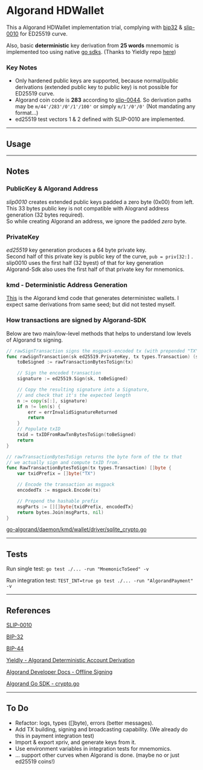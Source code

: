 # Algorand HDWallet

This a Algorand HDWallet implementation trial, complying with [bip32](https://github.com/bitcoin/bips/blob/master/bip-0032.mediawiki) & [slip-0010](https://github.com/satoshilabs/slips/blob/master/slip-0010.md) for ED25519 curve.

Also, basic **deterministic** key derivation from **25 words** mnemomic is implemented too using native [go sdks](https://github.com/algorand/go-algorand-sdk). (Thanks to Yieldly repo [here](https://github.com/yieldly-finance/yieldly-deterministic-account-generator/tree/main/src/go))


### Key Notes
* Only hardened public keys are supported, because normal/public derivations (extended public key to public key) is not possible for ED25519 curve.
* Algorand coin code is **283** according to [slip-0044](https://github.com/satoshilabs/slips/blob/master/slip-0044.md). So derivation paths may be `m/44'/283'/0'/1'/100'` or simply `m/1'/0'/0'` (Not mandating any format...)
* ed25519 test vectors 1 & 2 defined with SLIP-0010 are implemented. 

---

## Usage




---

## Notes

### PublicKey & Algorand Address
*slip0010* creates extended public keys padded a zero byte (0x00) from left. \
This 33 bytes public key is not compatible with Alogrand address generation (32 bytes required). \
 So while creating Algorand an address, we ignore the padded *zero* byte.

### PrivateKey
*ed25519* key generation produces a 64 byte private key. \
Second half of this private key is public key of the curve, `pub = priv[32:]` . \
slip0010 uses the first half (32 byest) of that for key generation \
Algorand-Sdk also uses the first half of that private key for mnemonics.

### kmd - Deterministic Address Generation

[This](https://github.com/algorand/go-algorand/blob/04e69d4153d0e67d477d4d4b12faede7ec5331b1/daemon/kmd/wallet/driver/sqlite_crypto.go#L234) is the Algorand kmd code that generates deterministec wallets. I expect same derivations from same seed; but did not tested myself.

### How transactions are signed by Algorand-SDK

Below are two main/low-level methods that helps to understand low levels of Algorand tx signing.

```go
// rawSignTransaction signs the msgpack-encoded tx (with prepended "TX" prefix), and returns the sig and txid
func rawSignTransaction(sk ed25519.PrivateKey, tx types.Transaction) (s types.Signature, txid string, err error) {
	toBeSigned := rawTransactionBytesToSign(tx)

	// Sign the encoded transaction
	signature := ed25519.Sign(sk, toBeSigned)

	// Copy the resulting signature into a Signature, 
    // and check that it's the expected length
	n := copy(s[:], signature)
	if n != len(s) {
		err = errInvalidSignatureReturned
		return
	}
	// Populate txID
	txid = txIDFromRawTxnBytesToSign(toBeSigned)
	return
}

// rawTransactionBytesToSign returns the byte form of the tx that 
// we actually sign and compute txID from.
func RawTransactionBytesToSign(tx types.Transaction) []byte {
	var txidPrefix = []byte("TX")

	// Encode the transaction as msgpack
	encodedTx := msgpack.Encode(tx)

	// Prepend the hashable prefix
	msgParts := [][]byte{txidPrefix, encodedTx}
	return bytes.Join(msgParts, nil)
}
```
[go-algorand/daemon/kmd/wallet/driver/sqlite_crypto.go](https://github.com/algorand/go-algorand-sdk/blob/f09c24dcd1866f04ee84da89e60d12495b388a9b/crypto/crypto.go#L97)

---

## Tests

Run single test: `go test ./... -run "MnemonicToSeed" -v`

Run integration test: `TEST_INT=true go test ./... -run "AlgorandPayment" -v`

---

## References 

[SLIP-0010](https://github.com/satoshilabs/slips/blob/master/slip-0010.md)

[BIP-32](https://github.com/bitcoin/bips/blob/master/bip-0032.mediawiki)

[BIP-44](https://github.com/bitcoin/bips/blob/master/bip-0044.mediawiki)

[Yieldly - Algorand Deterministic Account Derivation](https://github.com/yieldly-finance/yieldly-deterministic-account-generator)

[Algorand Developer Docs - Offline Signing](https://developer.algorand.org/docs/get-details/transactions/offline_transactions/)

[Algorand Go SDK - crypto.go](https://github.com/algorand/go-algorand-sdk/blob/develop/crypto/crypto.go)

---

## To Do

- Refactor: logs, types ([]byte),  errors (better messages).
- Add TX building, signing and broadcasting capability. (We already do this in payment integration test)
- Import & export xpriv, and generate keys from it.
- Use environment variables in integration tests for mnemomics.
- ... support other curves when Algorand is done. (maybe no or just ed25519 coins!)